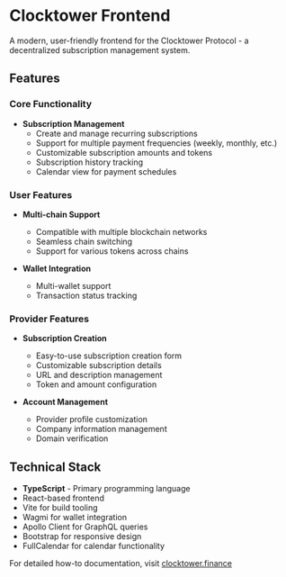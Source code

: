 # Clocktower Frontend

A modern, user-friendly frontend for the Clocktower Protocol - a decentralized subscription management system.

## Features

### Core Functionality
- **Subscription Management**
  - Create and manage recurring subscriptions
  - Support for multiple payment frequencies (weekly, monthly, etc.)
  - Customizable subscription amounts and tokens
  - Subscription history tracking
  - Calendar view for payment schedules 

### User Features
- **Multi-chain Support**
  - Compatible with multiple blockchain networks
  - Seamless chain switching
  - Support for various tokens across chains

- **Wallet Integration**
  - Multi-wallet support
  - Transaction status tracking

### Provider Features
- **Subscription Creation**
  - Easy-to-use subscription creation form
  - Customizable subscription details
  - URL and description management
  - Token and amount configuration

- **Account Management**
  - Provider profile customization
  - Company information management
  - Domain verification

## Technical Stack
- **TypeScript** - Primary programming language
- React-based frontend
- Vite for build tooling
- Wagmi for wallet integration
- Apollo Client for GraphQL queries
- Bootstrap for responsive design
- FullCalendar for calendar functionality

For detailed how-to documentation, visit [clocktower.finance](https://clocktower.finance)
